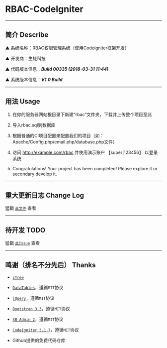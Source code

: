 # RBAC-CodeIgniter

---

## 简介 Describe

▲ 系统名称：RBAC权限管理系统（使用Codeigniter框架开发）

▲ 开发商：生蚝科技

▲ 代码版本信息：***Build 00335 (2018-03-31 11:44)***

▲ 系统版本信息：***V1.0 Build***

---

## 用法 Usage

1. 在你的服务器网站根目录下新建“rbac”文件夹，下载并上传整个项目至此

2. 导入rbac.sql到数据库

3. 根据普通的CI项目配置来配置我们的项目（如：Apache/Config.php/email.php/database.php文件）

4. 访问 http://example.com/rbac 并使用演示账户 【super|123456】 以登录系统

5. Congratulations! Your project has been completed! Please explore it or secondary develop it.

---

## 重大更新日志 Change Log

猛戳 [`此文件`](https://github.com/SmallOyster/RBAC-CodeIgniter/blob/master/CHANGELOG.md) 查看

---

## 待开发 TODO

猛戳 [`此Issue`](https://github.com/OysterTech/RBAC-CodeIgniter/issues/1) 查看

---

## 鸣谢（排名不分先后） Thanks

* [`zTree`](https://github.com/zTree/zTree_v3)

* [`DataTables`](https://www.datatables.net/)，遵循`MIT`协议

* [`jQuery`](https://jquery.org/)，遵循`MIT`协议

* [`Bootstrap 3.3`](https://getbootstrap.com/)，遵循`MIT`协议

* [`SB Admin 2`](https://github.com/BlackrockDigital/startbootstrap-sb-admin-2)，遵循`MIT`协议

* [`CodeIgniter 3.1.7`](https://github.com/bcit-ci/CodeIgniter/)，遵循`MIT`协议

* Github提供的免费代码仓库
